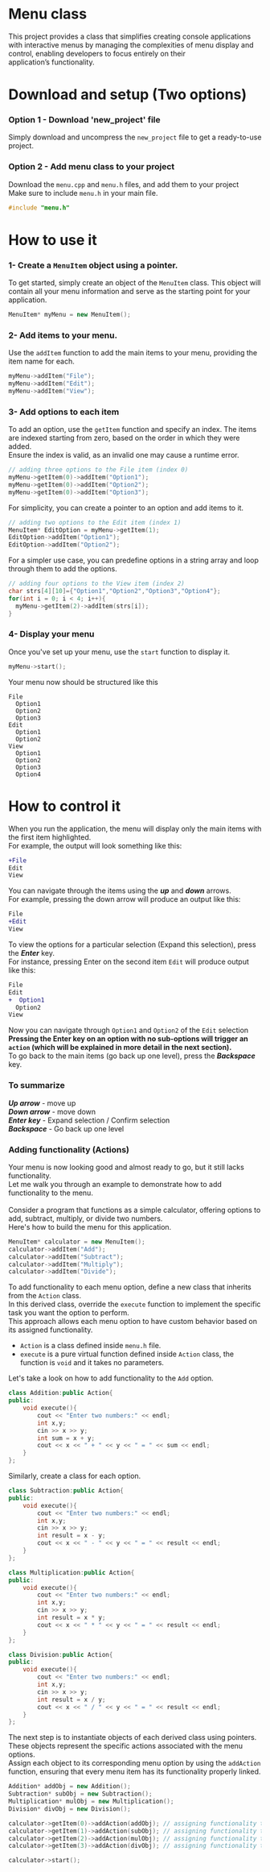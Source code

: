 # Menu class

This project provides a class that simplifies creating console applications with interactive menus by managing the complexities of menu display and control, enabling developers to focus entirely on their application’s functionality.

# Download and setup (Two options)

### Option 1 - Download 'new_project' file

Simply download and uncompress the `new_project` file to get a ready-to-use project.

### Option 2 - Add menu class to your project

Download the `menu.cpp` and `menu.h` files, and add them to your project
</br>
Make sure to include `menu.h` in your main file.

```cpp
#include "menu.h"
```

# How to use it

### 1- Create a `MenuItem` object using a pointer.
To get started, simply create an object of the `MenuItem` class. This object will contain all your menu information and serve as the starting point for your application.
```cpp
MenuItem* myMenu = new MenuItem();
```

### 2- Add items to your menu.
Use the `addItem` function to add the main items to your menu, providing the item name for each.
```cpp
myMenu->addItem("File");
myMenu->addItem("Edit");
myMenu->addItem("View");
```

### 3- Add options to each item
To add an option, use the `getItem` function and specify an index. The items are indexed starting from zero, based on the order in which they were added.
</br>
Ensure the index is valid, as an invalid one may cause a runtime error.
```cpp
// adding three options to the File item (index 0) 
myMenu->getItem(0)->addItem("Option1");
myMenu->getItem(0)->addItem("Option2");
myMenu->getItem(0)->addItem("Option3");
```
For simplicity, you can create a pointer to an option and add items to it.
```cpp
// adding two options to the Edit item (index 1)
MenuItem* EditOption = myMenu->getItem(1);
EditOption->addItem("Option1"); 
EditOption->addItem("Option2"); 
```
For a simpler use case, you can predefine options in a string array and loop through them to add the options.
```cpp
// adding four options to the View item (index 2)
char strs[4][10]={"Option1","Option2","Option3","Option4"};
for(int i = 0; i < 4; i++){
  myMenu->getItem(2)->addItem(strs[i]);
}
```

### 4- Display your menu
Once you've set up your menu, use the `start` function to display it.
```cpp
myMenu->start();
```
Your menu now should be structured like this

```
File
  Option1
  Option2
  Option3
Edit
  Option1
  Option2
View
  Option1
  Option2
  Option3
  Option4
```

# How to control it

When you run the application, the menu will display only the main items with the first item highlighted.
</br>
For example, the output will look something like this:
```diff
+File
Edit
View
```
You can navigate through the items using the ***up*** and ***down*** arrows.
</br>
For example, pressing the down arrow will produce an output like this:
```diff
File
+Edit
View
```
To view the options for a particular selection (Expand this selection), press the ***Enter*** key.
</br>
For instance, pressing Enter on the second item `Edit` will produce output like this:
```diff
File
Edit
+  Option1
  Option2
View
```
Now you can navigate through `Option1` and `Option2` of the `Edit` selection
</br>
**Pressing the Enter key on an option with no sub-options will trigger an `action` (which will be explained in more detail in the next section).**
</br>
To go back to the main items (go back up one level), press the ***Backspace*** key.

### To summarize

***Up arrow*** - move up
</br>
***Down arrow*** - move down
</br>
***Enter key*** - Expand selection / Confirm selection
</br>
***Backspace*** - Go back up one level
</br>

### Adding functionality (Actions)

Your menu is now looking good and almost ready to go, but it still lacks functionality.
</br>
Let me walk you through an example to demonstrate how to add functionality to the menu.
</br>
</br>
Consider a program that functions as a simple calculator, offering options to add, subtract, multiply, or divide two numbers.
</br>
Here's how to build the menu for this application.
```cpp
MenuItem* calculator = new MenuItem();
calculator->addItem("Add");
calculator->addItem("Subtract");
calculator->addItem("Multiply");
calculator->addItem("Divide");
```

To add functionality to each menu option, define a new class that inherits from the `Action` class.
</br>
In this derived class, override the `execute` function to implement the specific task you want the option to perform.
</br>
This approach allows each menu option to have custom behavior based on its assigned functionality.
- `Action` is a class defined inside `menu.h` file.
- `execute` is a pure virtual function defined inside `Action` class, the function is `void` and it takes no parameters.

Let's take a look on how to add functionality to the `Add` option.
```cpp
class Addition:public Action{
public:
    void execute(){
        cout << "Enter two numbers:" << endl;
        int x,y;
        cin >> x >> y;
        int sum = x + y;
        cout << x << " + " << y << " = " << sum << endl;
    }
};
``` 
Similarly, create a class for each option.
```cpp
class Subtraction:public Action{
public:
    void execute(){
        cout << "Enter two numbers:" << endl;
        int x,y;
        cin >> x >> y;
        int result = x - y;
        cout << x << " - " << y << " = " << result << endl;
    }
};

class Multiplication:public Action{
public:
    void execute(){
        cout << "Enter two numbers:" << endl;
        int x,y;
        cin >> x >> y;
        int result = x * y;
        cout << x << " * " << y << " = " << result << endl;
    }
};

class Division:public Action{
public:
    void execute(){
        cout << "Enter two numbers:" << endl;
        int x,y;
        cin >> x >> y;
        int result = x / y;
        cout << x << " / " << y << " = " << result << endl;
    }
};
```

The next step is to instantiate objects of each derived class using pointers.
</br>
These objects represent the specific actions associated with the menu options.
</br>
Assign each object to its corresponding menu option by using the `addAction` function, ensuring that every menu item has its functionality properly linked.
```cpp
Addition* addObj = new Addition(); 
Subtraction* subObj = new Subtraction(); 
Multiplication* mulObj = new Multiplication(); 
Division* divObj = new Division();

calculator->getItem(0)->addAction(addObj); // assigning functionality to the add option 
calculator->getItem(1)->addAction(subObj); // assigning functionality to the subtract option 
calculator->getItem(2)->addAction(mulObj); // assigning functionality to the multiply option 
calculator->getItem(3)->addAction(divObj); // assigning functionality to the divide option

calculator->start();
```
